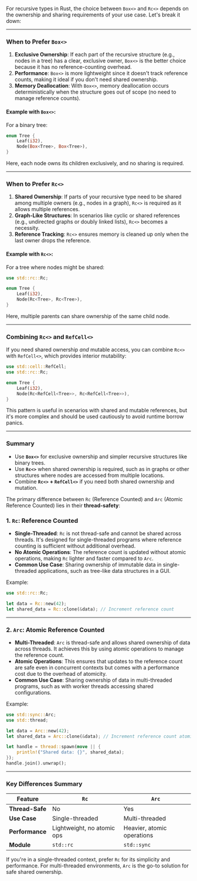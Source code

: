 For recursive types in Rust, the choice between `Box<>` and `Rc<>` depends on the ownership and sharing requirements of your use case. Let's break it down:

---

### When to Prefer `Box<>`
1. **Exclusive Ownership**: If each part of the recursive structure (e.g., nodes in a tree) has a clear, exclusive owner, `Box<>` is the better choice because it has no reference-counting overhead.
2. **Performance**: `Box<>` is more lightweight since it doesn't track reference counts, making it ideal if you don't need shared ownership.
3. **Memory Deallocation**: With `Box<>`, memory deallocation occurs deterministically when the structure goes out of scope (no need to manage reference counts).

#### Example with `Box<>`:
For a binary tree:
```rust
enum Tree {
    Leaf(i32),
    Node(Box<Tree>, Box<Tree>),
}
```
Here, each node owns its children exclusively, and no sharing is required.

---

### When to Prefer `Rc<>`
1. **Shared Ownership**: If parts of your recursive type need to be shared among multiple owners (e.g., nodes in a graph), `Rc<>` is required as it allows multiple references.
2. **Graph-Like Structures**: In scenarios like cyclic or shared references (e.g., undirected graphs or doubly linked lists), `Rc<>` becomes a necessity.
3. **Reference Tracking**: `Rc<>` ensures memory is cleaned up only when the last owner drops the reference.

#### Example with `Rc<>`:
For a tree where nodes might be shared:
```rust
use std::rc::Rc;

enum Tree {
    Leaf(i32),
    Node(Rc<Tree>, Rc<Tree>),
}
```
Here, multiple parents can share ownership of the same child node.

---

### Combining `Rc<>` and `RefCell<>`
If you need shared ownership *and* mutable access, you can combine `Rc<>` with `RefCell<>`, which provides interior mutability:
```rust
use std::cell::RefCell;
use std::rc::Rc;

enum Tree {
    Leaf(i32),
    Node(Rc<RefCell<Tree>>, Rc<RefCell<Tree>>),
}
```
This pattern is useful in scenarios with shared and mutable references, but it's more complex and should be used cautiously to avoid runtime borrow panics.

---

### Summary
- Use **`Box<>`** for exclusive ownership and simpler recursive structures like binary trees.
- Use **`Rc<>`** when shared ownership is required, such as in graphs or other structures where nodes are accessed from multiple locations.
- Combine **`Rc<>` + `RefCell<>`** if you need both shared ownership and mutation.

The primary difference between `Rc` (Reference Counted) and `Arc` (Atomic Reference Counted) lies in their **thread-safety**:

### 1. **`Rc`: Reference Counted**
- **Single-Threaded**: `Rc` is not thread-safe and cannot be shared across threads. It's designed for single-threaded programs where reference counting is sufficient without additional overhead.
- **No Atomic Operations**: The reference count is updated without atomic operations, making `Rc` lighter and faster compared to `Arc`.
- **Common Use Case**: Sharing ownership of immutable data in single-threaded applications, such as tree-like data structures in a GUI.

Example:
```rust
use std::rc::Rc;

let data = Rc::new(42);
let shared_data = Rc::clone(&data); // Increment reference count
```

---

### 2. **`Arc`: Atomic Reference Counted**
- **Multi-Threaded**: `Arc` is thread-safe and allows shared ownership of data across threads. It achieves this by using atomic operations to manage the reference count.
- **Atomic Operations**: This ensures that updates to the reference count are safe even in concurrent contexts but comes with a performance cost due to the overhead of atomicity.
- **Common Use Case**: Sharing ownership of data in multi-threaded programs, such as with worker threads accessing shared configurations.

Example:
```rust
use std::sync::Arc;
use std::thread;

let data = Arc::new(42);
let shared_data = Arc::clone(&data); // Increment reference count atomically

let handle = thread::spawn(move || {
    println!("Shared data: {}", shared_data);
});
handle.join().unwrap();
```

---

### Key Differences Summary

| Feature                | `Rc`                      | `Arc`                      |
|------------------------|---------------------------|----------------------------|
| **Thread-Safe**         | No                       | Yes                        |
| **Use Case**            | Single-threaded          | Multi-threaded             |
| **Performance**         | Lightweight, no atomic ops | Heavier, atomic operations |
| **Module**              | `std::rc`                | `std::sync`                |

If you're in a single-threaded context, prefer `Rc` for its simplicity and performance. For multi-threaded environments, `Arc` is the go-to solution for safe shared ownership.
